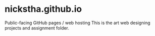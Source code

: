 # nickstha.github.io
Public-facing GitHub pages / web hosting
This is the art web designing projects and assignment folder.
